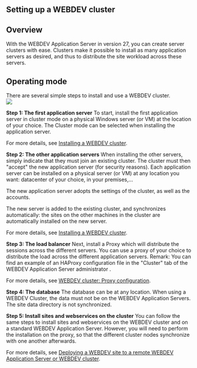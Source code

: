 
## Setting up a WEBDEV cluster
			

<a name="NOTE1"></a>
<a name="NOTE1_1"></a>


## Overview
<a name="overview_ELTTEXTE000164"></a>
With the WEBDEV Application Server in version 27, you can create server clusters with ease. 
Clusters make it possible to install as many application servers as desired, and thus to distribute the site workload across these servers.

<a name="NOTE2"></a>
<a name="NOTE2_1"></a>


## Operating mode
<a name="operating_mode_ELTTEXTE000188"></a>
There are several simple steps to install and use a WEBDEV cluster. <br>![](https://doc.pcsoft.fr/en-US/images/image.awp?langid=3&name=Serveur%20Application%20Cluster.gif)


**Step 1: The first application server** 
To start, install the first application server in cluster mode on a physical Windows server (or VM) at the location of your choice. 
The Cluster mode can be selected when installing the application server. 

For more details, see [Installing a WEBDEV cluster](../Editeurs/1410086635.md).






**Step 2: The other application servers** 
When installing the other servers, simply indicate that they must join an existing cluster. 
The cluster must then "accept" the new application server (for security reasons). 
Each application server can be installed on a physical server (or VM) at any location you want: datacenter of your choice, in your premises,... 


The new application server adopts the settings of the cluster, as well as the accounts. 

The new server is added to the existing cluster, and synchronizes automatically: the sites on the other machines in the cluster are automatically installed on the new server.

For more details, see [Installing a WEBDEV cluster](../Editeurs/1410086635.md).




**Step 3: The load balancer**
Next, install a Proxy which will distribute the sessions across the different servers. 
You can use a proxy of your choice to distribute the load across the different application servers. 
Remark: You can find an example of an HAProxy configuration file in the "Cluster" tab of the WEBDEV Application Server administrator . 

For more details, see [WEBDEV cluster: Proxy configuration](../WDAdminDeploiement/3539085.md).




**Step 4: The database** 
The database can be at any location. When using a WEBDEV Cluster, the data must not be on the WEBDEV Application Servers. The site data directory is not synchronized.




**Step 5: Install sites and webservices on the cluster**
You can follow the same steps to install sites and webservices on the WEBDEV cluster and on a standard WEBDEV Application Server. However, you will need to perform the installation on the proxy, so that the different cluster nodes synchronize with one another afterwards. 

For more details, see [Deploying a WEBDEV site to a remote WEBDEV Application Server or WEBDEV cluster](../Editeurs/2028019.md). 


